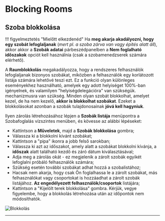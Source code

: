 # Blocking Rooms

## Szoba blokkolása

!!! figyelmeztetés "Mielőtt elkezdenéd"
    Ha **meg akarja akadályozni, hogy egy szobát lefoglaljanak** (*mert pl. a szoba zárva van vagy építés alatt áll*), akkor
    akkor a **Szobák adatai** párbeszédpanelben a **Nem foglalható időszakok** opciót kell használnia (csak a szobamenedzserek számára elérhető).

A **Raumblokkolás** megakadályozza, hogy a rendszeres felhasználók lefoglaljanak bizonyos szobákat, miközben a felhasználók egy korlátozott listája számára lehetővé teszi ezt.
Ez a funkció olyan különleges eseményekhez használható, amelyek egy adott helyiséget 100%-ban igényelnek, és valamilyen "helyiségdelegációra" van szükségük.
mechanizmusra van szükség. Minden olyan szobát blokkolhat, amelyet kezel, de ha nem kezelő, **akkor is blokkolhat szobákat**.
Ezeket a blokkolásokat azonban a szobák tulajdonosainak **jóvá kell hagyniuk**.

Ilyen zárolás létrehozásához lépjen a **Szobák listája** menüpontra a Szobafoglalás vízszintes menüben, és kövesse az alábbi lépéseket:

* Kattintson a **Műveletek**, majd a **Szobák blokkolása** gombra;
* Válassza ki a blokkolni kívánt szobákat;
* Kattintson a "pipa" ikonra a jobb felső sarokban;
* Válassza ki azt az időszakot, amely alatt a szobákat blokkolni kívánja, a **időszak** alatt található kezdő és záró dátum kiválasztásával;
* Adja meg a zárolás okát - ez megjelenik a zárolt szobák egyikét lefoglalni próbáló felhasználók számára;
* Szükség esetén további szobákat adhat hozzá a szobalistához;
* Hacsak nem akarja, hogy csak Ön foglalhassa le a zárolt szobákat, más felhasználókat vagy csoportokat is hozzáadhat a zárolt szobák listájához.
**Az engedélyezett felhasználók/csoportok** listájára;
* Kattintson a "Kijelölt terek blokkolása" gombra. Kérjük, vegye figyelembe, hogy a blokkolás létrehozása után az időpontok nem módosíthatók.

![Blokkolás](../assets/room_booking/blocking_rooms.png)

---
